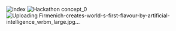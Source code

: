 ![index](https://user-images.githubusercontent.com/92287455/141824641-807c424d-6b52-4842-a79a-b944713e3c93.png)
![Hackathon concept_0](![Firmenich-creates-world-s-first-flavour-by-artificial-intelligence_wrbm_large](https://user-images.githubusercontent.com/92287455/141825839-79fa2f67-5e11-4623-9dae-2079df7fa2f2.jpg))
![Uploading Firmenich-creates-world-s-first-flavour-by-artificial-intelligence_wrbm_large.jpg…]()

